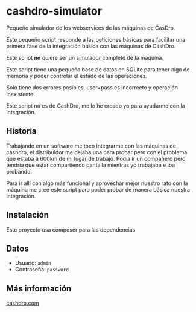 # cashdro-simulator

Pequeño simulador de los webservices de las máquinas de CasDro.

Este pequeño script responde a las peticiones básicas para facilitar una primera fase de la integración básica con
las máquinas de CashDro.

Este script **no** quiere ser un simulador completo de la máquina.

Este script tiene una pequeña base de datos en SQLite para tener algo de memoria y poder controlar el estado de las operaciones.

Solo tiene dos errores posibles, user+pass es incorrecto y operación inexistente.

Este script no es de CashDro, me lo he creado yo para ayudarme con la integración.

## Historia

Trabajando en un software me toco integrarme con las máquinas de cashdro, el distribuidor me dejaba una para probar pero
con el problema que estaba a 600km de mi lugar de trabajo. Podia ir un compañero pero tendria que estar compartiendo
pantalla mientras yo trabajaba e iba probando.

Para ir allí con algo más funcional y aprovechar mejor nuestro rato con la máquina me cree este script para poder probar
de manera básica nuestra integración.

## Instalación

Este proyecto usa composer para las dependencias

## Datos

- Usuario: `admin`
- Contraseña: `password`

## Más información

[cashdro.com](https://cashdro.com)